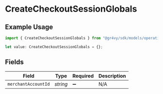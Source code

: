# CreateCheckoutSessionGlobals

## Example Usage

```typescript
import { CreateCheckoutSessionGlobals } from "@gr4vy/sdk/models/operations";

let value: CreateCheckoutSessionGlobals = {};
```

## Fields

| Field               | Type                | Required            | Description         |
| ------------------- | ------------------- | ------------------- | ------------------- |
| `merchantAccountId` | *string*            | :heavy_minus_sign:  | N/A                 |